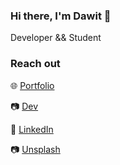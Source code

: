 ### Hi there, I'm Dawit 👋

Developer && Student



### Reach out
🌐 [Portfolio](https://oneminch.dev) 

📷 [Dev](https://dev.to/oneminch)

💼 [LinkedIn](https://linkedin.com/in/dawwito)

📷 [Unsplash](https://unsplash.com/oneminch) 

<!-- Here are some ideas to get you started:

- 🔭 I’m currently working on ...
- 🌱 I’m currently learning Vue.js
- 👯 I’m looking to collaborate on ...
- 🤔 I’m looking for help with ...
- 💬 Ask me about ...
- 📫 How to reach me: ...
- 😄 Pronouns: ...
- ⚡ Fun fact: ...
-->
